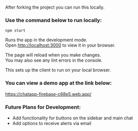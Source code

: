 After forking the project you can run this locally.

### Use the command below to run locally:
`npm start`

Runs the app in the development mode.\
Open [http://localhost:3000](http://localhost:3000) to view it in your browser.

The page will reload when you make changes.\
You may also see any lint errors in the console.

This sets up the client to run on your local browser.



### You can view a demo app at the link below:

https://chatapp-firebase-c68e5.web.app/



### Future Plans for Development:
- Add functionality for buttons on the sidebar and main chat
- Add options to receive alerts via email
